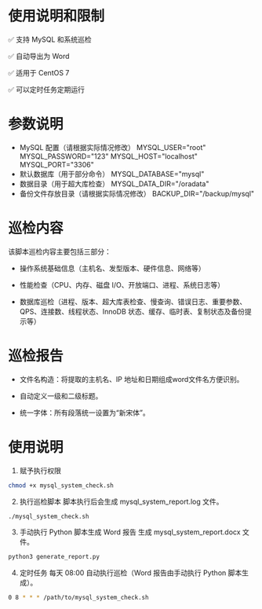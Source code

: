 # 使用说明和限制
✅ 支持 MySQL 和系统巡检

✅ 自动导出为 Word

✅ 适用于 CentOS 7

✅ 可以定时任务定期运行

# 参数说明
- MySQL 配置（请根据实际情况修改）
MYSQL_USER="root"
MYSQL_PASSWORD="123"
MYSQL_HOST="localhost"
MYSQL_PORT="3306"
- 默认数据库（用于部分命令）
MYSQL_DATABASE="mysql"
- 数据目录（用于超大库检查）
MYSQL_DATA_DIR="/oradata"
- 备份文件存放目录（请根据实际情况修改）
BACKUP_DIR="/backup/mysql"


# 巡检内容
该脚本巡检内容主要包括三部分：
 - 操作系统基础信息（主机名、发型版本、硬件信息、网络等）

 - 性能检查（CPU、内存、磁盘 I/O、开放端口、进程、系统日志等）

 - 数据库巡检（进程、版本、超大库表检查、慢查询、错误日志、重要参数、QPS、连接数、线程状态、InnoDB 状态、缓存、临时表、复制状态及备份提示等）

# 巡检报告

- 文件名构造：将提取的主机名、IP 地址和日期组成word文件名方便识别。

- 自动定义一级和二级标题。

- 统一字体：所有段落统一设置为“新宋体”。

# 使用说明
1. 赋予执行权限
```bash
chmod +x mysql_system_check.sh
```

2. 执行巡检脚本
脚本执行后会生成 mysql_system_report.log 文件。
```bash
./mysql_system_check.sh
```

3. 手动执行 Python 脚本生成 Word 报告
生成 mysql_system_report.docx 文件。
```bash
python3 generate_report.py
```

4. 定时任务
每天 08:00 自动执行巡检（Word 报告由手动执行 Python 脚本生成）。
```bash
0 8 * * * /path/to/mysql_system_check.sh
```



